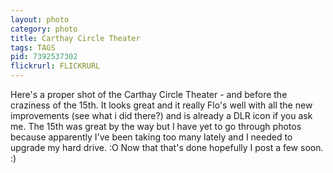 ```yaml
---
layout: photo
category: photo
title: Carthay Circle Theater
tags: TAGS
pid: 7392537302
flickrurl: FLICKRURL
---
```



Here's a proper shot of the Carthay Circle Theater - and before the craziness of the 15th. It looks great and it really Flo's well with all the new improvements (see what i did there?) and is already a DLR icon if you ask me. The 15th was great by the way but I have yet to go through photos because apparently I've been taking too many lately and I needed to upgrade my hard drive. :O Now that that's done hopefully I post a few soon. :)
